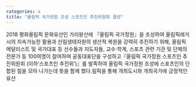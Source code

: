```yaml
---
categories: a
title: "올림픽 국가정원 조성 스포츠인 추진위원회 결성"
---
```

2018 평화올림픽 문화유산인 가리왕산에 『올림픽 국가정원』을 조성하여 올림픽레거시의 지속가능한 활용과 산림생태자원의 생산적 복원을 강력히 추진하기 위해, 올림픽 메달리스트 및 국가대표 등 선수들과 지도자들, 교수&middot;학계, 스포츠 관련 기관 및 단체의 전문가 등 100여명이 참여하여 공동대표단을 구성하고『올림픽 국가정원 스포츠인 추진위원회 (이하&lsquo;스포츠인 추진위&rsquo;)』를 발족하여 올림픽 국가정원 조성에 스포츠인의 단합된 힘을 모아 나가는데 뜻을 함께 했다.림픽을 통해 개최도시와 개최국가에 긍정적인 유산